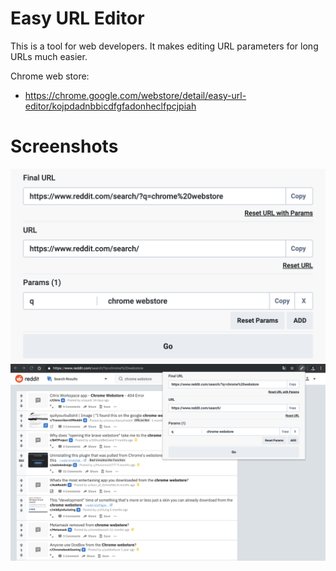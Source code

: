 # Easy URL Editor

This is a tool for web developers. It makes editing URL parameters for long URLs much easier.

Chrome web store: 
 - https://chrome.google.com/webstore/detail/easy-url-editor/kojpdadnbbicdfgfadonheclfpcjpiah

# Screenshots

![](https://raw.githubusercontent.com/RadovanPelka/Easy-URL-Editor/master/images/easy-url-editor.png)
![](https://raw.githubusercontent.com/RadovanPelka/Easy-URL-Editor/master/images/easy-url-editor-2.png)
